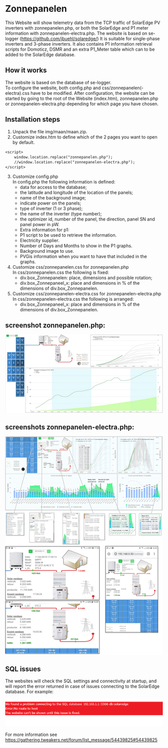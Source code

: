 # Zonnepanelen
This Website will show telemetry data from the TCP traffic of SolarEdge PV inverters with zonnepanelen.php, or both the SolarEdge and P1 meter information with zonnepanelen-electra.php.
The website is based on se-logger (https://github.com/jbuehl/solaredge/)
It is suitable for single-phase inverters and 3-phase inverters.
It also contains P1 information retrieval scripts for Domoticz, DSMR and an extra P1_Meter table which can to be added to the SolarEdge database.

## How it works
The website is based on the database of se-logger.  
To configure the website, both config.php and css/zonnepanelen(-electra).css have to be modified.
After configuration, the website can be started by going to the root of the Website (index.htm),  zonnepanelen.php or zonnepanelen-electra.php depending for which page you have chosen.

## Installation steps
1. Unpack the file img/maan/maan.zip.
2. Customize index.htm to define which of the 2 pages you want to open by default.
```
<script>
	window.location.replace("zonnepanelen.php");
	//window.location.replace("zonnepanelen-electra.php");
</script>
```
3. Customize config.php  
In config.php the following information is defined:  
   - data for access to the database;
   - the latitude and longitude of the location of the panels;
   - name of the background image;
   - indicate power on the panels;
   - type of inverter (1 or 3 phase);
   - the name of the inverter (type number);
   - the optimizer id, number of the panel, the direction, panel SN and panel power in pW.
   - Extra information for p1:  
    - P1 script to be used to retrieve the information.
    - Electricity supplier.
    - Number of Days and Months to show in the P1 graphs.
    - Background image to use.
    - PVGis information when you want to have that included in the graphs.
4. Customize css/zonnepanelen.css for zonnepanelen.php  
In css/zonnepanelen.css the following is fixed:  
   - div.box_Zonnepanelen: place, dimensions and possible rotation;
   - div.box_Zonnepaneel_x: place and dimensions in % of the dimensions of div.box_Zonnepanelen.
5. Customize css/zonnepanelen-electra.css for zonnepanelen-electra.php  
In css/zonnepanelen-electra.css the following is arranged:  
   - div.box_Zonnepaneel_x: place and dimensions in % of the dimensions of div.box_Zonnepanelen.

## screenshot zonnepanelen.php:
  ![Alt text](docs/zonnepanelen.png?raw=true "zonnepanelen.php")

## screenshots zonnepanelen-electra.php:
  ![Alt text](docs/zonnepanelen-electra_LT_new.PNG?raw=true "Laptop")
  ![Alt text](docs/zonnepanelen-electra_Mobiel.jpg?raw=true "Mobile portrait")

## SQL issues
The websites will check the SQL settings and connectivity at startup, and will report the error returned in case of issues connecting to the SolarEdge database. For example:

![Alt text](docs/sql-error.png?raw=true "Mobile portrait")

For more information see https://gathering.tweakers.net/forum/list_message/54439825#54439825
